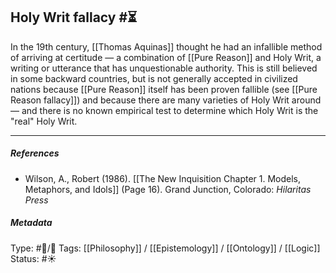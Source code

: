 ## Holy Writ fallacy #⏳

In the 19th century, [[Thomas Aquinas]] thought he had an infallible method of arriving at certitude — a combination of [[Pure Reason]] and Holy Writ, a writing or utterance that has unquestionable authority. This is still believed in some backward countries, but is not generally accepted in civilized nations because [[Pure Reason]] itself has been proven fallible (see [[Pure Reason fallacy]]) and because there are many varieties of Holy Writ around — and there is no known empirical test to determine which Holy Writ is the "real" Holy Writ.

___

##### References

- Wilson, A., Robert (1986). [[The New Inquisition Chapter 1. Models, Metaphors, and Idols]] (Page 16). Grand Junction, Colorado: _Hilaritas Press_

##### Metadata

Type: #🔵/🔵 
Tags: [[Philosophy]] / [[Epistemology]] / [[Ontology]] / [[Logic]]
Status: #☀️ 